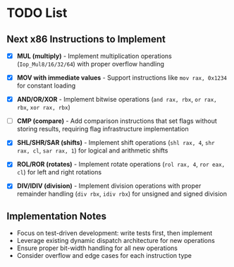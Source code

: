 # TODO List

## Next x86 Instructions to Implement

- [x] **MUL (multiply)** - Implement multiplication operations (`Iop_Mul8/16/32/64`) with proper overflow handling

- [x] **MOV with immediate values** - Support instructions like `mov rax, 0x1234` for constant loading

- [x] **AND/OR/XOR** - Implement bitwise operations (`and rax, rbx`, `or rax, rbx`, `xor rax, rbx`)

- [ ] **CMP (compare)** - Add comparison instructions that set flags without storing results, requiring flag infrastructure implementation

- [x] **SHL/SHR/SAR (shifts)** - Implement shift operations (`shl rax, 4`, `shr rax, cl`, `sar rax, 1`) for logical and arithmetic shifts

- [x] **ROL/ROR (rotates)** - Implement rotate operations (`rol rax, 4`, `ror eax, cl`) for left and right rotations

- [x] **DIV/IDIV (division)** - Implement division operations with proper remainder handling (`div rbx`, `idiv rbx`) for unsigned and signed division

## Implementation Notes

- Focus on test-driven development: write tests first, then implement
- Leverage existing dynamic dispatch architecture for new operations
- Ensure proper bit-width handling for all new operations
- Consider overflow and edge cases for each instruction type